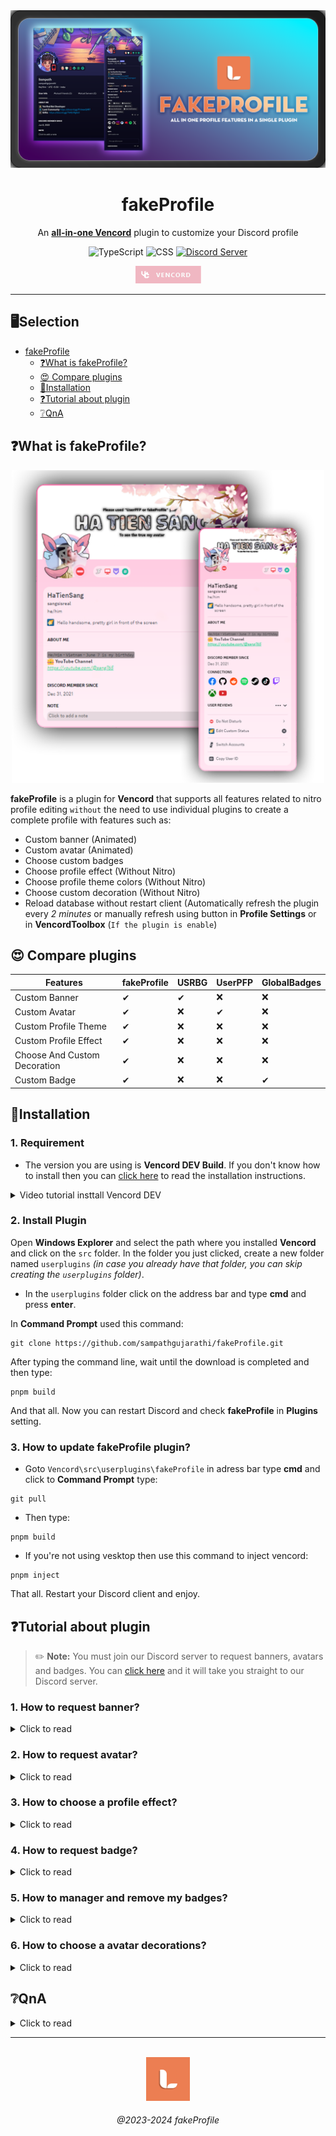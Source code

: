<!-- HEAD PAGE -->
<div align="center">
  <img src="assets/banner.png" alt="Banner Project">
  <h1><strong>fakeProfile</strong></h1>
  An <a href="https://vencord.dev/"><strong>all-in-one Vencord</strong></a> plugin to customize your Discord profile
</div>

<!-- MARKDOWN BADGED -->

<p align="center">
  <img src="https://img.shields.io/badge/typescript-%23007ACC.svg?style=for-the-badge&logo=typescript&logoColor=white" alt="TypeScript"></a>
  <img src="https://img.shields.io/badge/CSS-239120?&style=for-the-badge&logo=css3&logoColor=white" alt="CSS"></a>
  <a href="https://discord.gg/ffmkewQ4R7"><img src="https://img.shields.io/badge/Discord-%235865F2.svg?style=for-the-badge&logo=discord&logoColor=white" alt="Discord Server"></a>
</p>
<p align="center">
<a href="https://vencord.dev"><img src="assets/VencordBadge.png" alt="Vencord Baged"/></a>
</p>

___

<!-- BODY -->

## 🖥️Selection

 - [fakeProfile](#fakeprofile)
   - [❓What is fakeProfile?](#what-is-fakeprofile)
   - [😍 Compare plugins](#compare-plugins)
   - [🔨Installation](#installation)
   - [❓Tutorial about plugin](#tutorial-about-plugin)
   - [❔QnA](#qna)



## ❓What is fakeProfile?
<div align="center">
  <img src="assets/profilepreview.png" alt="Preview" width= "500">
</div>

**fakeProfile** is a plugin for **Vencord** that supports all features related to nitro profile editing `without` the need to use individual plugins to create a complete profile with features such as:
- Custom banner (Animated)
- Custom avatar (Animated)
- Choose custom badges
- Choose profile effect (Without Nitro)
- Choose profile theme colors (Without Nitro)
- Choose custom decoration (Without Nitro)
- Reload database without restart client (Automatically refresh the plugin every *2 minutes* or manually refresh using button in **Profile Settings** or in **VencordToolbox** (`If the plugin is enable`)

## 😍 Compare plugins
| Features                                                                                          | fakeProfile | USRBG | UserPFP | GlobalBadges |
|---------------------------------------------------------------------------------------------------|---------------------------------------------------------|----------------------------------------------------------------------------------------|---------------------------------------------------------------------------------------------|-----------------------------------------------------------------------------------------|
| Custom Banner                                                                              | ✔                                                       | ✔                                                                                      | ❌                                                                                          | ❌                                                                                       | 
| Custom Avatar                                                                           | ✔                                                       |                                        ❌                                               | ✔                                                                                           | ❌                                                                                       | 
| Custom Profile Theme                                                                            | ✔                                                       | ❌                                                                                      | ❌                                                                                           | ❌                                                                                       | 
| Custom Profile Effect                                                                         | ✔                                             | ❌                                                                                      | ❌                                                                                           | ❌                                                                                       | 
| Choose And Custom Decoration                                                                                     | ✔                                                       | ❌                                                                                      | ❌                                                                                           | ❌                                                                                       | 
| Custom Badge                                                                              | ✔                                                       | ❌                                                                                      | ❌                                                                                           | ✔                                                                                       | 

## 🔨Installation
 ### 1. Requirement
 - The version you are using is **Vencord DEV Build**. If you don't know how to install then you can [click here](https://github.com/Vendicated/Vencord/blob/main/docs/1_INSTALLING.md) to read the installation instructions.
<details closed>
<summary>Video tutorial insttall Vencord DEV</summary>
<br>

- Youtube video install Vencord DEV Build by [@daveyy1](https://discordappuser.com/users/549244932213309442): *Click image below to watch tutorial*

 [![Tutorial Install Third Party Plugin](assets/videotutorial.png)](https://www.youtube.com/watch?v=8wexjSo8fNw)
</details>

 ### 2. Install Plugin
 Open **Windows Explorer** and select the path where you installed **Vencord** and click on the `src` folder. In the folder you just clicked, create a new folder named `userplugins` *(in case you already have that folder, you can skip creating the `userplugins` folder)*.

 - In the `userplugins` folder click on the address bar and type **cmd** and press **enter**.

 In **Command Prompt** used this command:
 ```shell
 git clone https://github.com/sampathgujarathi/fakeProfile.git
 ```

 After typing the command line, wait until the download is completed and then type:
 ```shell
 pnpm build
 ```
 And that all. Now you can restart Discord and check **fakeProfile** in **Plugins** setting.

 ### 3. How to update fakeProfile plugin?
 - Goto `Vencord\src\userplugins\fakeProfile` in adress bar type **cmd** and click to **Command Prompt** type:
 ```shell
 git pull
 ```
 - Then type:
 ```shell
 pnpm build
 ```
 - If you're not using vesktop then use this command to inject vencord:
 ```shell
 pnpm inject
 ```
 That all. Restart your Discord client and enjoy.



## ❓Tutorial about plugin
> ✏️ **Note:** You must join our Discord server to request banners, avatars and badges. You can [click here](https://discord.gg/ffmkewQ4R7) and it will take you straight to our Discord server.

### 1. How to request banner?
<details closed>
<summary>Click to read</summary>
<br>

 - Goto [#commands](https://discord.com/channels/1117373291095662623/1215640671457771540)
 - Used `/profile banner upload` command like image below:

 <img src="assets/bannertutorial1.png" alt="profile banner upload">

 - All that's left for you is to wait until your request is approved in the [#fakeprofile-log](https://discord.com/channels/1117373291095662623/1215640664373465129) and wait 2 mins or reload manually is done.

</details>

### 2. How to request avatar?
<details closed>
<summary>Click to read</summary>
<br>

 - Goto [#commands](https://discord.com/channels/1117373291095662623/1215640671457771540)
 - Used `/profile avatar upload` command like image below:

 <img src="assets/avatartutorial1.png" alt="profile avatar upload">

 - All that's left for you is to wait until your request is approved in the [#fakeprofile-log](https://discord.com/channels/1117373291095662623/1215640664373465129) and wait 2 mins or reload manually is done.
</details>

### 3. How to choose a profile effect?
<details closed>
<summary>Click to read</summary>
<br>

 - Goto [#commands](https://discord.com/channels/1117373291095662623/1215640671457771540)
 - Used command `/profile effects` like this:

  <img src="assets/profileeffect1.png" alt="profile effects">

 - Choose a effect and click **`Apply`** button

  <img src="assets/profileeffect2.png" alt="profile effects preview">

 - After that wait 2 mins or reload manually is done.
</details>

### 4. How to request badge?
<details closed>
<summary>Click to read</summary>
<br>

 - Goto [#commands](https://discord.com/channels/1117373291095662623/1215640671457771540)
 - Used command `/badges add` like this:

 <img src="assets/badgeaddcommand.png" alt="/badges add command">

 - Wait your request approved in [#fakeProfile-log](https://discord.com/channels/1117373291095662623/1215640664373465129) and wait 2 mins or reload manually is done.
</details>

### 5. How to manager and remove my badges?
<details closed>
<summary>Click to read</summary>
<br>

 - Goto [#commands](https://discord.com/channels/1117373291095662623/1215640671457771540)
 - Used `/badges view` like this image:

 <img src="assets/badgeviewcommand.png" alt="badges view commands">

 - You can manager or remove badged with command

 <img src="assets/badgeviewmenu.png" alt="bageds manager">

 - Wait 2 mins or reload manually and done.
</details>

### 6. How to choose a avatar decorations?
<details closed>
<summary>Click to read</summary>
<br>

 - Goto [#commands](https://discord.com/channels/1117373291095662623/1215640671457771540)
 - Used command `/profile decorations` like this:

  <img src="assets/profiledecorationscommand.png" alt="avatar decorations">

 - Choose a effect and click **`Apply`** button

  <img src="assets/profiledecorationsmenu.png" alt="avatar decorations preview">

 - After that wait 2 mins or reload manually is done.
</details>

## ❔QnA
<details closed>
<summary>Click to read</summary>
<br>

1. Can everyone in Discord see my profile?
 - No, everyone in Discord will not see about your Profile change but in case if they also use the fakeProfile plugin then they will see your change.

2. If I leave the Discord server, will everything on my profile be lost?
 - No, because your requests will be saved in the plugin's database, so if you leave the server, everything will not be affected. *(unless you turn off the fakeProfile plugin, everything will return to the way it was when you didn't use this plugin)*

3. So what happens if I disable fakeProfile plugin?
 - As I answered in the 2nd QnA, everything will return to the way it was before you used this plugin. Of course, you can still turn it back on if you want to use it, but if you don't want to use it anymore, you have the right to turn this plugin off.
</details>

<!-- END -->

---
<br>
<div align="center">
  <img src="assets/lumilogo.png" alt="Banner Project" width="70">
  <h6>@2023-2024 fakeProfile</h6>
</div>